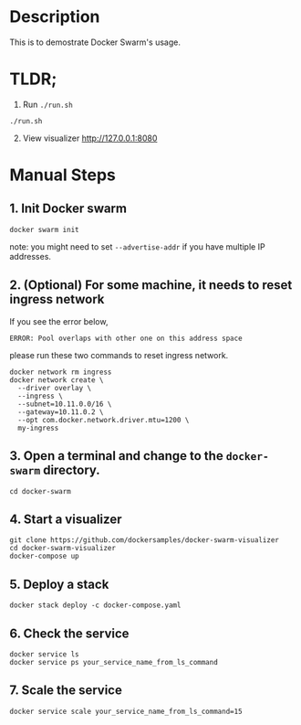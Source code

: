 # Description

This is to demostrate Docker Swarm's usage.

# TLDR;
1. Run `./run.sh`
```
./run.sh
```
2. View visualizer http://127.0.0.1:8080

# Manual Steps

## 1. Init Docker swarm

```
docker swarm init
```
note: you might need to set `--advertise-addr` if you have multiple IP addresses.

## 2. (Optional) For some machine, it needs to reset ingress network
If you see the error below, 
```
ERROR: Pool overlaps with other one on this address space
```
please run these two commands to reset ingress network.
```
docker network rm ingress
docker network create \
  --driver overlay \
  --ingress \
  --subnet=10.11.0.0/16 \
  --gateway=10.11.0.2 \
  --opt com.docker.network.driver.mtu=1200 \
  my-ingress
```
## 3. Open a terminal and change to the `docker-swarm` directory.
```
cd docker-swarm
```
## 4. Start a visualizer
```
git clone https://github.com/dockersamples/docker-swarm-visualizer
cd docker-swarm-visualizer
docker-compose up
```

## 5. Deploy a stack
```
docker stack deploy -c docker-compose.yaml
```

## 6. Check the service
```
docker service ls
docker service ps your_service_name_from_ls_command
```

## 7. Scale the service
```
docker service scale your_service_name_from_ls_command=15
```
